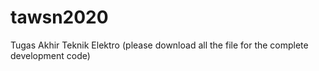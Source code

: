 # tawsn2020
Tugas Akhir Teknik Elektro (please download all the file for the complete development code)

